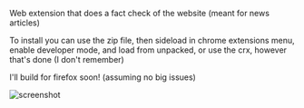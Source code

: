 Web extension that does a fact check of the website (meant for news articles)

To install you can use the zip file, then sideload in chrome extensions menu, enable developer mode, and load from unpacked, or use the crx, however that's done (I don't remember)

I'll build for firefox soon! (assuming no big issues)

![screenshot](https://hc-cdn.hel1.your-objectstorage.com/s/v3/3f1498171670548e4d01e27bd1d4793a7952cf03_screenshot_2025-07-25_025509.png)